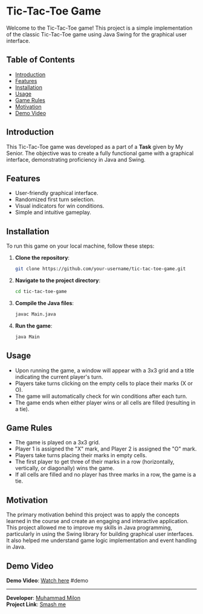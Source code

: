 # Tic-Tac-Toe Game

Welcome to the Tic-Tac-Toe game! This project is a simple implementation of the classic Tic-Tac-Toe game using Java Swing for the graphical user interface.

## Table of Contents

- [Introduction](#introduction)
- [Features](#features)
- [Installation](#installation)
- [Usage](#usage)
- [Game Rules](#game-rules)
- [Motivation](#motivation)
- [Demo Video](#demo-video)

## Introduction

This Tic-Tac-Toe game was developed as a part of a **Task** given by My Senior. The objective was to create a fully functional game with a graphical interface, demonstrating proficiency in Java and Swing.

## Features

- User-friendly graphical interface.
- Randomized first turn selection.
- Visual indicators for win conditions.
- Simple and intuitive gameplay.

## Installation

To run this game on your local machine, follow these steps:

1. **Clone the repository**:
    ```sh
    git clone https://github.com/your-username/tic-tac-toe-game.git
    ```

2. **Navigate to the project directory**:
    ```sh
    cd tic-tac-toe-game
    ```

3. **Compile the Java files**:
    ```sh
    javac Main.java
    ```

4. **Run the game**:
    ```sh
    java Main
    ```

## Usage

- Upon running the game, a window will appear with a 3x3 grid and a title indicating the current player's turn.
- Players take turns clicking on the empty cells to place their marks (X or O).
- The game will automatically check for win conditions after each turn.
- The game ends when either player wins or all cells are filled (resulting in a tie).

## Game Rules

- The game is played on a 3x3 grid.
- Player 1 is assigned the "X" mark, and Player 2 is assigned the "O" mark.
- Players take turns placing their marks in empty cells.
- The first player to get three of their marks in a row (horizontally, vertically, or diagonally) wins the game.
- If all cells are filled and no player has three marks in a row, the game is a tie.

## Motivation

The primary motivation behind this project was to apply the concepts learned in the course and create an engaging and interactive application. This project allowed me to improve my skills in Java programming, particularly in using the Swing library for building graphical user interfaces. It also helped me understand game logic implementation and event handling in Java.

## Demo Video

**Demo Video**: [Watch here](https://t.ly/mt_o5) #demo

---

**Developer**: [Muhammad Milon](https://github.com/muhammadMilon)                             
**Project Link**: [Smash me](https://github.com/muhammadMilon/TicTacToe_Game)
